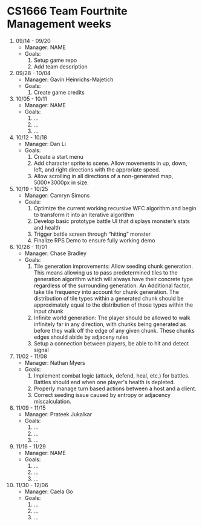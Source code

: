 # CS1666 Team Fourtnite Management weeks

1. 09/14 - 09/20
	* Manager: NAME
	* Goals:
		1. Setup game repo
		2. Add team description
2. 09/28 - 10/04
	* Manager: Gavin Heinrichs-Majetich
	* Goals:
		1. Create game credits
2. 10/05 - 10/11
	* Manager: NAME
	* Goals:
		1. ...
		1. ...
		1. ...
2. 10/12 - 10/18
	* Manager: Dan Li
	* Goals:
		1. Create a start menu
		2. Add character sprite to scene. Allow movements in up, down, left, and right directions with the approriate speed. 
		3. Allow scrolling in all directions of a non-generated map, 5000*3000px in size.
2. 10/19 - 10/25
	* Manager: Camryn Simons
	* Goals:
		1. Optimize the current working recursive WFC algorithm and begin to transform it into an iterative algorithm
		2. Develop basic prototype battle UI that displays monster’s stats and health
		3. Trigger battle screen through “hitting” monster
		4. Finalize RPS Demo to ensure fully working demo 
2. 10/26 - 11/01
	* Manager: Chase Bradley
	* Goals:
		1. Tile generation improvements: Allow seeding chunk generation. This means allowing us to pass predetermined tiles to the generation algorithm which will always have their concrete type regardless of the surrounding generation. An Additional factor, take tile frequency into account for chunk generation.  The distribution of tile types within a generated chunk should be approximately equal to the distribution of those types within the input chunk
		2. Infinite world generation: The player should be allowed to walk infinitely far in any direction, with chunks being generated as before they walk off the edge of any given chunk. These chunks edges should abide by adjaceny rules
		3. Setup a connection between players, be able to hit and detect signal
2. 11/02 - 11/08
	* Manager: Nathan Myers
	* Goals:
		1. Implement combat logic (attack, defend, heal, etc.) for battles. Battles should end when one player's health is depleted.
		2. Properly manage turn based actions between a host and a client.
		3. Correct seeding issue caused by entropy or adjacency miscalculation.
2. 11/09 - 11/15
	* Manager: Prateek Jukalkar
	* Goals:
		1. ...
		1. ...
		1. ...
2. 11/16 - 11/29
	* Manager: NAME
	* Goals:
		1. ...
		1. ...
		1. ...
2. 11/30 - 12/06
	* Manager: Caela Go
	* Goals:
		1. ...
		1. ...
		1. ...		
